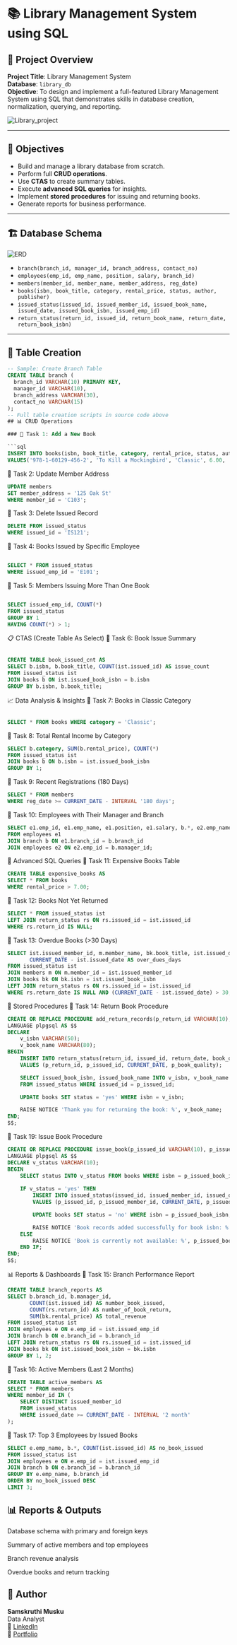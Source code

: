 # 📚 Library Management System using SQL

## 📝 Project Overview

**Project Title**: Library Management System  
**Database**: `library_db`  
**Objective**: To design and implement a full-featured Library Management System using SQL that demonstrates skills in database creation, normalization, querying, and reporting.

![Library_project](https://github.com/najirh/Library-System-Management---P2/blob/main/library.jpg)

---

## 📌 Objectives

- Build and manage a library database from scratch.
- Perform full **CRUD operations**.
- Use **CTAS** to create summary tables.
- Execute **advanced SQL queries** for insights.
- Implement **stored procedures** for issuing and returning books.
- Generate reports for business performance.

---

## 🏗️ Database Schema

![ERD](https://github.com/najirh/Library-System-Management---P2/blob/main/library_erd.png)


- `branch(branch_id, manager_id, branch_address, contact_no)`
- `employees(emp_id, emp_name, position, salary, branch_id)`
- `members(member_id, member_name, member_address, reg_date)`
- `books(isbn, book_title, category, rental_price, status, author, publisher)`
- `issued_status(issued_id, issued_member_id, issued_book_name, issued_date, issued_book_isbn, issued_emp_id)`
- `return_status(return_id, issued_id, return_book_name, return_date, return_book_isbn)`

---

## 🔧 Table Creation

```sql
-- Sample: Create Branch Table
CREATE TABLE branch (
  branch_id VARCHAR(10) PRIMARY KEY,
  manager_id VARCHAR(10),
  branch_address VARCHAR(30),
  contact_no VARCHAR(15)
);
-- Full table creation scripts in source code above
## 📊 CRUD Operations

### 🔹 Task 1: Add a New Book

```sql
INSERT INTO books(isbn, book_title, category, rental_price, status, author, publisher)
VALUES('978-1-60129-456-2', 'To Kill a Mockingbird', 'Classic', 6.00, 'yes', 'Harper Lee', 'J.B. Lippincott & Co.');
```
🔹 Task 2: Update Member Address
```sql
UPDATE members
SET member_address = '125 Oak St'
WHERE member_id = 'C103';
```
🔹 Task 3: Delete Issued Record
```sql
DELETE FROM issued_status
WHERE issued_id = 'IS121';
```
🔹 Task 4: Books Issued by Specific Employee
```sql

SELECT * FROM issued_status
WHERE issued_emp_id = 'E101';
```
🔹 Task 5: Members Issuing More Than One Book
```sql

SELECT issued_emp_id, COUNT(*)
FROM issued_status
GROUP BY 1
HAVING COUNT(*) > 1;
```
📋 CTAS (Create Table As Select)
🔹 Task 6: Book Issue Summary
```sql

CREATE TABLE book_issued_cnt AS
SELECT b.isbn, b.book_title, COUNT(ist.issued_id) AS issue_count
FROM issued_status ist
JOIN books b ON ist.issued_book_isbn = b.isbn
GROUP BY b.isbn, b.book_title;
```
📈 Data Analysis & Insights
🔹 Task 7: Books in Classic Category
```sql

SELECT * FROM books WHERE category = 'Classic';
```
🔹 Task 8: Total Rental Income by Category

```sql
SELECT b.category, SUM(b.rental_price), COUNT(*)
FROM issued_status ist
JOIN books b ON b.isbn = ist.issued_book_isbn
GROUP BY 1;
```

🔹 Task 9: Recent Registrations (180 Days)
```sql
SELECT * FROM members
WHERE reg_date >= CURRENT_DATE - INTERVAL '180 days';
```
🔹 Task 10: Employees with Their Manager and Branch

```sql
SELECT e1.emp_id, e1.emp_name, e1.position, e1.salary, b.*, e2.emp_name AS manager
FROM employees e1
JOIN branch b ON e1.branch_id = b.branch_id
JOIN employees e2 ON e2.emp_id = b.manager_id;
```
💼 Advanced SQL Queries
🔹 Task 11: Expensive Books Table

```sql
CREATE TABLE expensive_books AS
SELECT * FROM books
WHERE rental_price > 7.00;
```
🔹 Task 12: Books Not Yet Returned

```sql
SELECT * FROM issued_status ist
LEFT JOIN return_status rs ON rs.issued_id = ist.issued_id
WHERE rs.return_id IS NULL;
```
🔹 Task 13: Overdue Books (>30 Days)

```sql
SELECT ist.issued_member_id, m.member_name, bk.book_title, ist.issued_date, 
       CURRENT_DATE - ist.issued_date AS over_dues_days
FROM issued_status ist
JOIN members m ON m.member_id = ist.issued_member_id
JOIN books bk ON bk.isbn = ist.issued_book_isbn
LEFT JOIN return_status rs ON rs.issued_id = ist.issued_id
WHERE rs.return_date IS NULL AND (CURRENT_DATE - ist.issued_date) > 30;
```
🔄 Stored Procedures
🔹 Task 14: Return Book Procedure

```sql
CREATE OR REPLACE PROCEDURE add_return_records(p_return_id VARCHAR(10), p_issued_id VARCHAR(10), p_book_quality VARCHAR(10))
LANGUAGE plpgsql AS $$
DECLARE
    v_isbn VARCHAR(50);
    v_book_name VARCHAR(80);
BEGIN
    INSERT INTO return_status(return_id, issued_id, return_date, book_quality)
    VALUES (p_return_id, p_issued_id, CURRENT_DATE, p_book_quality);

    SELECT issued_book_isbn, issued_book_name INTO v_isbn, v_book_name
    FROM issued_status WHERE issued_id = p_issued_id;

    UPDATE books SET status = 'yes' WHERE isbn = v_isbn;

    RAISE NOTICE 'Thank you for returning the book: %', v_book_name;
END;
$$;
```
🔹 Task 19: Issue Book Procedure

```sql
CREATE OR REPLACE PROCEDURE issue_book(p_issued_id VARCHAR(10), p_issued_member_id VARCHAR(30), p_issued_book_isbn VARCHAR(30), p_issued_emp_id VARCHAR(10))
LANGUAGE plpgsql AS $$
DECLARE v_status VARCHAR(10);
BEGIN
    SELECT status INTO v_status FROM books WHERE isbn = p_issued_book_isbn;
    
    IF v_status = 'yes' THEN
        INSERT INTO issued_status(issued_id, issued_member_id, issued_date, issued_book_isbn, issued_emp_id)
        VALUES (p_issued_id, p_issued_member_id, CURRENT_DATE, p_issued_book_isbn, p_issued_emp_id);

        UPDATE books SET status = 'no' WHERE isbn = p_issued_book_isbn;

        RAISE NOTICE 'Book records added successfully for book isbn: %', p_issued_book_isbn;
    ELSE
        RAISE NOTICE 'Book is currently not available: %', p_issued_book_isbn;
    END IF;
END;
$$;
```

📊 Reports & Dashboards
🔹 Task 15: Branch Performance Report


```sql
CREATE TABLE branch_reports AS
SELECT b.branch_id, b.manager_id,
       COUNT(ist.issued_id) AS number_book_issued,
       COUNT(rs.return_id) AS number_of_book_return,
       SUM(bk.rental_price) AS total_revenue
FROM issued_status ist
JOIN employees e ON e.emp_id = ist.issued_emp_id
JOIN branch b ON e.branch_id = b.branch_id
LEFT JOIN return_status rs ON rs.issued_id = ist.issued_id
JOIN books bk ON ist.issued_book_isbn = bk.isbn
GROUP BY 1, 2;

```
🔹 Task 16: Active Members (Last 2 Months)


```sql
CREATE TABLE active_members AS
SELECT * FROM members
WHERE member_id IN (
    SELECT DISTINCT issued_member_id
    FROM issued_status
    WHERE issued_date >= CURRENT_DATE - INTERVAL '2 month'
);

```
🔹 Task 17: Top 3 Employees by Issued Books


```sql
SELECT e.emp_name, b.*, COUNT(ist.issued_id) AS no_book_issued
FROM issued_status ist
JOIN employees e ON e.emp_id = ist.issued_emp_id
JOIN branch b ON e.branch_id = b.branch_id
GROUP BY e.emp_name, b.branch_id
ORDER BY no_book_issued DESC
LIMIT 3;

```
## 📊 Reports & Outputs
Database schema with primary and foreign keys

Summary of active members and top employees

Branch revenue analysis

Overdue books and return tracking

## 👤 Author

**Samskruthi Musku**  
Data Analyst  
🔗 [LinkedIn](https://www.linkedin.com/in/samskruthi-musku/)  
📎 [Portfolio](https://samskruthireddy088.wixsite.com/my-site-2)
